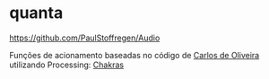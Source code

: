 # quanta

https://github.com/PaulStoffregen/Audio

Funções de acionamento baseadas no código de [Carlos de Oliveira](http://github.com/vamoss) utilizando Processing:
[Chakras](https://www.openprocessing.org/sketch/579233)
